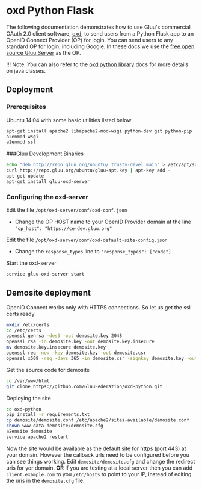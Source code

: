 # oxd Python Flask <!-- intro -->

The following documentation demonstrates how to use Gluu's commercial OAuth 2.0 client software, 
[oxd](http://oxd.gluu.org), to send users from a Python Flask app to an OpenID Connect Provider 
(OP) for login. You can send users to any standard OP for login, including Google. 
In these docs we use the [free open source Gluu Server](http://gluu.org/gluu-server) as the OP.

!!! Note:
    You can also refer to the [oxd python library](https://gluu.org/docs/oxd/libraries/python/) docs for more details on java classes.

## Deployment <!-- Installation -->

### Prerequisites

Ubuntu 14.04 with some basic utilities listed below

```bash
apt-get install apache2 libapache2-mod-wsgi python-dev git python-pip
a2enmod wsgi
a2enmod ssl
```

###Gluu Development Binaries

```bash
echo "deb http://repo.gluu.org/ubuntu/ trusty-devel main" > /etc/apt/sources.list.d/gluu-devel-repo.list
curl http://repo.gluu.org/ubuntu/gluu-apt.key | apt-key add -
apt-get update
apt-get install gluu-oxd-server
```

### Configuring the oxd-server <!-- Configuration -->

Edit the file `/opt/oxd-server/conf/oxd-conf.json`

* Change the OP HOST name to your OpenID Provider domain at the line `"op_host": "https://ce-dev.gluu.org"`

Edit the file `/opt/oxd-server/conf/oxd-default-site-config.json`

* Change the `response_types` line to `"response_types": ["code"]`

Start the oxd-server
```bash
service gluu-oxd-server start
```

## Demosite deployment <!-- Sample -->

OpenID Connect works only with HTTPS connections. So let us get the ssl certs ready
```bash
mkdir /etc/certs
cd /etc/certs
openssl genrsa -des3 -out demosite.key 2048
openssl rsa -in demosite.key -out demosite.key.insecure
mv demosite.key.insecure demosite.key
openssl req -new -key demosite.key -out demosite.csr
openssl x509 -req -days 365 -in demosite.csr -signkey demosite.key -out demosite.crt
```

Get the source code for demosite

```bash
cd /var/www/html
git clone https://github.com/GluuFederation/oxd-python.git
```

Deploying the site

```bash
cd oxd-python
pip install -r requirements.txt
cp demosite/demosite.conf /etc/apache2/sites-available/demosite.conf
chown www-data demosite/demosite.cfg
a2ensite demosite
service apache2 restart
```
Now the site would be available as the default site for https (port 443) at your domain.
However the callback urls need to be configured before you can see things working.
Edit `demosite/demosite.cfg` and change the redirect uris for yor domain. **OR** If you are testing
at a local server then you can add `client.example.com` to you `/etc/hosts` to point to your
IP, instead of editing the uris in the `demosite.cfg` file.
